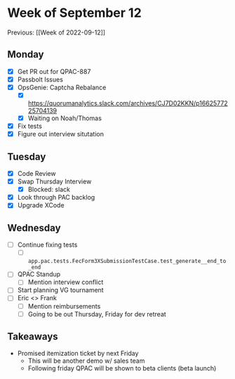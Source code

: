 # Week of September 12
Previous: [[Week of 2022-09-12]]

## Monday
- [x] Get PR out for QPAC-887
- [x] Passbolt Issues
- [x] OpsGenie: Captcha Rebalance
	- [x] https://quorumanalytics.slack.com/archives/CJ7D02KKN/p1662577225704139
	- [x] Waiting on Noah/Thomas
- [x] Fix tests
- [x] Figure out interview situtation

## Tuesday
- [x] Code Review
- [x] Swap Thursday Interview
	- [x] Blocked: slack
- [x] Look through PAC backlog
- [x] Upgrade XCode

## Wednesday
- [ ] Continue fixing tests
	- [ ] `app.pac.tests.FecForm3XSubmissionTestCase.test_generate__end_to_end`
- [ ] QPAC Standup
	- [ ] Mention interview conflict
- [ ] Start planning VG tournament
- [ ] Eric <> Frank
	- [ ] Mention reimbursements
	- [ ] Going to be out Thursday, Friday for dev retreat

## Takeaways
- Promised itemization ticket by next Friday
	- This will be another demo w/ sales team
	- Following friday QPAC will be shown to beta clients (beta launch)